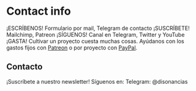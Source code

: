 # Contact info

¡ESCRÍBENOS! Formulario por mail, Telegram de contacto
¡SUSCRÍBETE! Mailchimp, Patreon
¡SÍGUENOS! Canal en Telegram, Twitter y YouTube
¡GASTA! Cultivar un proyecto cuesta muchas cosas.
Ayúdanos con los gastos fijos con [Patreon](https://www.patreon.com/disonancias) o por proyecto con [PayPal](https://www.paypal.me/angelmoma).

## Contacto

¡Suscríbete a nuestro newsletter!
Síguenos en:
Telegram: @disonancias
